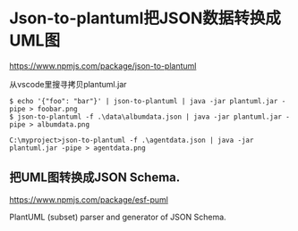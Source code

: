 
# Json-to-plantuml把JSON数据转换成UML图

https://www.npmjs.com/package/json-to-plantuml

从vscode里搜寻拷贝plantuml.jar

```shell
$ echo '{"foo": "bar"}' | json-to-plantuml | java -jar plantuml.jar -pipe > foobar.png
$ json-to-plantuml -f .\data\albumdata.json | java -jar plantuml.jar -pipe > albumdata.png

C:\myproject>json-to-plantuml -f .\agentdata.json | java -jar plantuml.jar -pipe > agentdata.png
```


## 把UML图转换成JSON Schema.

https://www.npmjs.com/package/esf-puml

PlantUML (subset) parser and generator of JSON Schema.
